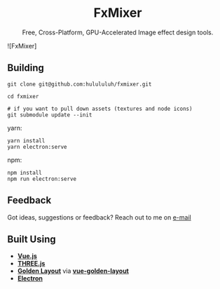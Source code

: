 <h1 align="center">
  FxMixer
</h1>

<p align="center">
  Free, Cross-Platform, GPU-Accelerated Image effect design tools.<br/>
</p>

![FxMixer]

## Building

```
git clone git@github.com:hulululuh/fxmixer.git

cd fxmixer

# if you want to pull down assets (textures and node icons)
git submodule update --init

```

yarn:

```
yarn install
yarn electron:serve
```

npm:

```
npm install
npm run electron:serve
```

## Feedback

Got ideas, suggestions or feedback? Reach out to me on [e-mail](hulululuh@gmail.com)

## Built Using

- **[Vue.js](https://vuejs.org)**
- **[THREE.js](https://threejs.org/)**
- **[Golden Layout](https://golden-layout.com/)** via **[vue-golden-layout](https://github.com/emedware/vue-golden-layout)**
- **[Electron](https://electronjs.org)**
